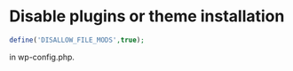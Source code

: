 # Disable plugins or theme installation

```php
define('DISALLOW_FILE_MODS',true);
```

in wp-config.php.
